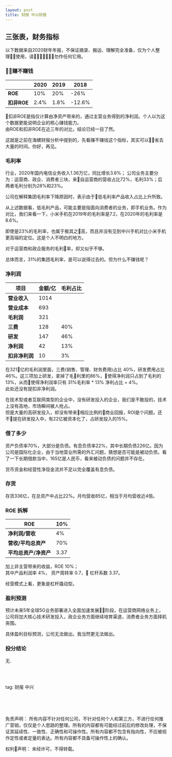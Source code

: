 ```yaml
---
layout: post
title: 财报 中兴财报
---
```


## 三张表，财务指标

以下数据来自2020财年年报，不保证摘录、搬运、理解完全准备，仅为个人整理使用，请勿作任何它用。

### 赚不赚钱

|               | **2020** | **2019** | **2018** |
| ------------- | -------- | -------- | -------- |
| **ROE**       | 10%      | 20%      | \-26%    |
| **扣非ROE** | 2.4%     | 1.8%     | \-12.6%  |

扣非ROE是指仅计算由净资产带来的，通过主营业务得到的净利润。个人以为这个数据更能说明企业的核心赚钱能力。  
由ROE和扣非ROE在近三年的对比，结论已经一目了然。

这就是之前在海螺财报分析中提到的，先看赚不赚钱这个指标，其实可以省去大量的时间。你好，再见。

### 毛利率
行业，2020年国内电信业务收入1.36万亿，同比增长3.6%；
公司业务主要分为：运营商、政企、消费者三块，来自运营商的营收占比72%，毛利33%；后两者毛利分别为28%和23%。

公司在解释集团毛利率下降原因时，表示由于低毛利率产品收入占比上升所致。

从上述数据看，低毛利产品，可能主要是指面向消费者的业务，即手机业务。作为对比，我们来看一下，小米手机在2019年的毛利率是7.2，在2020年的毛利率是8.6%。

即使是23%的毛利率，也属于极其之高，而且并没有见到中兴手机对比小米手机更高端的定位。这是个人不明白的地方。

对于运营商和政企服务的毛利率，却又似乎不够。

总体而言，31%的集团毛利率，是可以说得过去的。但为什么不赚钱呢？

### 净利润

| **项目**    | 金额/亿 | 毛利占比 |
| --------- | ---- | ---- |
| **营业收入**  | 1014 |      |
| **营业成本**  | 693  |      |
| **毛利润**   | 321  |      |
| **三费**    | 128  | 40%  |
| **研发**    | 147  | 46%  |
| **净利润**   | 42   | 13%  |
| **扣非净利润** | 10   | 3%   |

在321亿的毛利润里面，三费(销售、管理、财务费用)占比 40%，研发费用占比 46%。这三项加上研发，拿掉了毛利里的86%，使得净利润只占到了毛利的13%，从而使得净利润率只有 31%毛利率 * 13% 净利占比 = 4%。  
此处还没有提扣非净利润。

在技术型或者互联网类型的企业中，没有研发投入的企业，我们是不敢投的，技术上没有高地，市场瞬间被人抢占。  
但是大量的高研发投入，却没有带来相应比例的商业回报，ROI是个问题。还不提在研发投入中，有22亿被资本化了，占研发投入的15%。

### 借了多少

资产负债率70%，大部分是负债。有息负债率22%，其中长期负债226亿。因为公司是国际化企业，由于当地营业所需的外汇问题，猜想是否可能是被动负债。看了一下长期借款当中，165亿是人民币，看来被动负债的问题并不存在。

货币资金和经营性净现金流并不足以完全覆盖有息负债。

### 存货

存货336亿，在总资产中占比22%。月均营收85亿，相当于月均营收近4倍。

### ROE 拆解

| **ROE**               | 10%  |
| --------------------- | ---- |
| **净利润/营收**    | 4%   |
| **营收/平均总资产**  | 70%  |
| **平均总资产/净资产** | 3.37 |

加上非主营带来的收益，ROE 10%；  
其中产品利润率 4%， 资产周转率 0.7， 杠杆系数 3.37。

经营模式上看，更象是杠杆撬动型。

### 盈利预测

预计未来5年全球5G业务部署进入全面加速发展阶段，在运营商网络业务上，公司将加大核心技术研发投入，政企业务方面继续培育渠道，消费者业务方面择机突围。

具体盈利目标预测，公司无法做出。我当然更无法做出。

### 投分结论

无.

<br>
<br>

tag: 财报 中兴

<br>
<br>
<br>

免责声明：
所有内容不针对任何公司，不针对任何个人和第三方，不进行任何推广营销，仅仅是个人思路的整理。所有的内容都有可能经过前后的修改处理，不保证其延续性、一致性、正确性和可操作性。所有内容都不包含有指向性，不应被视作定性或者定量的表达。所有内容都不具备可操作性上的确认。

权利声明：
未经许可，不得转载。